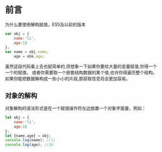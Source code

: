 # 前言
为什么要使用解构赋值，ES5及以前的版本
```javascript
var obj = {
    name:'li',
    age:18
};
var name = obj.name,
    age = obk.age;
```
虽然这段代码看上去也挺简单的,但想象一下如果你要给大量的变量赋值,你得一个一个的赋值。
或者你需要取一个嵌套结构数据的某个值,也许你得遍历整个结构。
如果你能把数据解构成一些小小的片段,那获取信息将会更加容易。

## 对象的解构
对象解构的语法形式是在一个赋值操作符左边放置一个对象字面量，例如：
```javascript
let obj = {
    name:'li',
    age:18
};
let {name,age} = obj;
console.log(name); //li
console.log(age); //18
````
